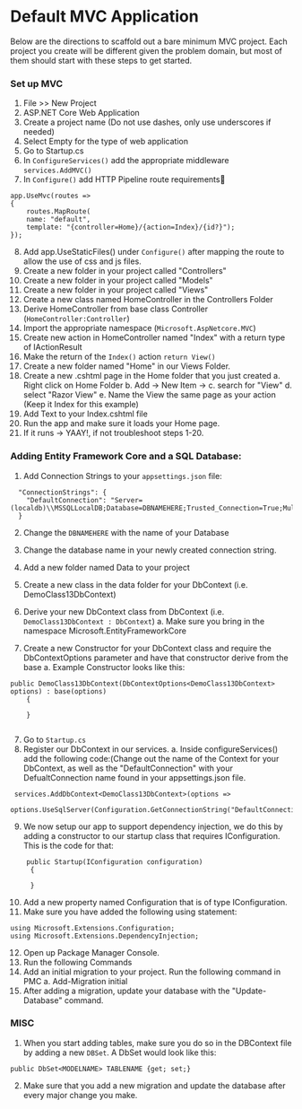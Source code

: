 # Default MVC Application

Below are the directions to scaffold out a bare minimum MVC project. Each project you create will be different given the problem domain, but most of them should start with these steps to get started. 

### Set up MVC
1. File >> New Project
2. ASP.NET Core Web Application
3. Create a project name (Do not use dashes, only use underscores if needed)
4. Select Empty for the type of web application
5. Go to Startup.cs
6. In `ConfigureServices()` add the appropriate middleware `services.AddMVC()`
7. In `Configure()` add HTTP Pipeline route requirements

```
app.UseMvc(routes =>
{
	routes.MapRoute(
	name: "default",
	template: "{controller=Home}/{action=Index}/{id?}");
});
```

8. Add app.UseStaticFiles() under `Configure()` after mapping the route to allow the use of css and js files.
9. Create a new folder in your project called "Controllers"
10. Create a new folder in your project called "Models"
11. Create a new folder in your project called "Views"
12. Create a new class named HomeController in the Controllers Folder
13. Derive HomeController from base class Controller (`HomeController:Controller`)
14. Import the appropriate namespace (`Microsoft.AspNetcore.MVC`)
15. Create new action in HomeController named "Index" with a return type of IActionResult
16. Make the return of the `Index()` action `return View()`
17. Create a new folder named "Home" in our Views Folder.
18. Create a new .cshtml page in the Home folder that you just created
	a. Right click on Home Folder
	b. Add -> New Item ->
	c. search for "View" 
	d. select "Razor View"
	e. Name the View the same page as your action (Keep it Index for this example)
19. Add Text to your Index.cshtml file
20. Run the app and make sure it loads your Home page.
21. If it runs -> YAAY!, if not troubleshoot steps 1-20.


### Adding Entity Framework Core and a SQL Database:
1. Add Connection Strings to your `appsettings.json` file:

```
  "ConnectionStrings": {
    "DefaultConnection": "Server=(localdb)\\MSSQLLocalDB;Database=DBNAMEHERE;Trusted_Connection=True;MultipleActiveResultSets=true"
  }
```

2. Change the `DBNAMEHERE` with the name of your Database
    
2. Change the database name in your newly created connection string. 
3. Add a new folder named Data to your project
4. Create a new class in the data folder for your DbContext (i.e. DemoClass13DbContext)
5. Derive your new DbContext class from DbContext (i.e. `DemoClass13DbContext : DbContext`)
    a. Make sure you bring in the namespace Microsoft.EntityFrameworkCore
6. Create a new Constructor for your DbContext class and require the DbContextOptions parameter and have that constructor derive from the base
	a. Example Constructor looks like this:

```
public DemoClass13DbContext(DbContextOptions<DemoClass13DbContext> options) : base(options)
    {
	 
	}
		
```

7. Go to `Startup.cs`
8. Register our DbContext in our services. 
	a. Inside configureServices() add the following code:(Change out the name of the Context for your DbContext, as well as the "DefaultConnection" with your DefualtConnection name found in your appsettings.json file. 

```
 services.AddDbContext<DemoClass13DbContext>(options =>
      options.UseSqlServer(Configuration.GetConnectionString("DefaultConnection")));
```
	
9. We now setup our app to support dependency injection, we do this by adding a constructor to our startup class that requires IConfiguration. This is the code for that:
```
    public Startup(IConfiguration configuration)
     {
	    
     }
```

10. Add a new property named Configuration that is of type IConfiguration.
11. Make sure you have added the following using statement:
```
using Microsoft.Extensions.Configuration;
using Microsoft.Extensions.DependencyInjection;
```
	
12. Open up Package Manager Console.
13. Run the following Commands
14. Add an initial migration to your project. Run the following command in PMC
	a. Add-Migration initial
15. After adding a migration, update your database with the "Update-Database" command. 
		
### MISC

1. When you start adding tables, make sure you do so in the DBContext file by adding a new `DBSet`. 
A DbSet would look like this:

```
public DbSet<MODELNAME> TABLENAME {get; set;}
```

2. Make sure that you add a new migration and update the database after every major change you make. 


